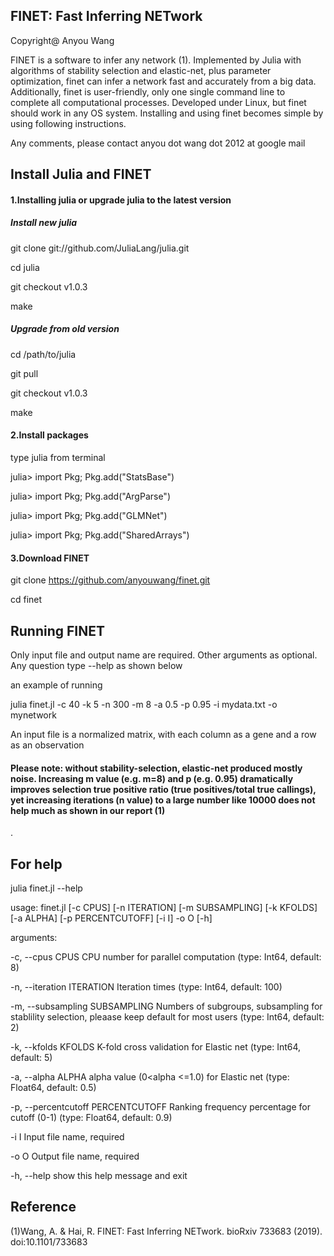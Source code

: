 <H2>FINET: Fast Inferring NETwork </H2>

Copyright@  Anyou Wang 

FINET is a software to infer any network (1). Implemented by Julia with algorithms of stability selection and elastic-net, plus parameter optimization, finet can infer a network fast and accurately from a big data. Additionally, finet is user-friendly, only one single command line to complete all computational processes. Developed under Linux, but finet should work in any OS system. Installing and using finet becomes simple by using following instructions. 

Any comments, please contact anyou dot wang dot 2012 at google mail

<H2>Install Julia and FINET</H2> 

<H4>1.Installing julia or upgrade julia to the latest version</H4>

<H5>Install new julia</H5>

git clone git://github.com/JuliaLang/julia.git

cd julia

git checkout v1.0.3

make



<H5>Upgrade from old version</H5>

cd /path/to/julia

git pull

git checkout v1.0.3

make




<H4>2.Install packages</H4>

type julia from terminal

julia> import Pkg; Pkg.add("StatsBase")

julia> import Pkg; Pkg.add("ArgParse")

julia> import Pkg; Pkg.add("GLMNet")

julia> import Pkg; Pkg.add("SharedArrays")




<H4>3.Download FINET</H4>

git clone https://github.com/anyouwang/finet.git

cd finet


<H2>Running FINET</H2>

Only input file and output name are required. Other arguments as optional. Any question type --help as shown below

an example of running

julia finet.jl -c 40 -k 5 -n 300 -m 8 -a 0.5 -p 0.95 -i mydata.txt -o mynetwork

An input file is a normalized matrix, with each column as a gene and a row as an observation

<h4>Please note: without stability-selection, elastic-net produced mostly noise. Increasing m value (e.g. m=8) and p (e.g. 0.95) dramatically improves selection true positive ratio (true positives/total true callings), yet increasing iterations (n value) to a large number like 10000 does not help much as shown in our report (1) </h4>. 

<H2>For help</H2>

julia finet.jl --help

usage: finet.jl [-c CPUS] [-n ITERATION] [-m SUBSAMPLING]
                        [-k KFOLDS] [-a ALPHA] [-p PERCENTCUTOFF]
                        [-i I] -o O [-h]




arguments:

  -c, --cpus CPUS       CPU number for parallel computation (type:
                        Int64, default: 8)
                        
  -n, --iteration ITERATION
                          Iteration times (type: Int64, default: 100)
                        
  -m, --subsampling SUBSAMPLING
                        Numbers of subgroups, subsampling for
                        stablility selection, pleaase keep default for
                        most users (type: Int64, default: 2)
                        
  -k, --kfolds KFOLDS   K-fold cross validation for Elastic net (type:
                        Int64, default: 5)
                        
  -a, --alpha ALPHA     alpha value (0<alpha <=1.0) for Elastic net
                        (type: Float64, default: 0.5)
                        
  -p, --percentcutoff PERCENTCUTOFF
                          Ranking frequency percentage for cutoff (0-1)
                        (type: Float64, default: 0.9)
                        
  -i I                  Input file name, required
  
  -o O                  Output file name, required
  
  -h, --help            show this help message and exit
  

<h2>Reference</h2>
(1)Wang, A. & Hai, R. FINET: Fast Inferring NETwork. bioRxiv 733683 (2019). doi:10.1101/733683
